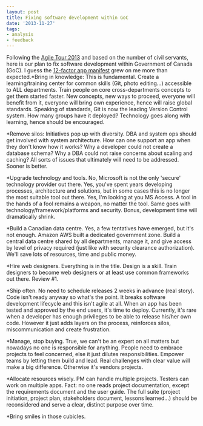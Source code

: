 ```yaml
---
layout: post
title: Fixing software development within GoC
date: '2013-11-27'
tags:
- analysis
- feedback
---
```


Following the
[Agile Tour 2013](http://goagiletour.ca/) and based on the number of civil servants, here is our plan to fix software development within Government of Canada (GoC). I guess the
[12-factor app manifest](http://blog.yafoy.com/2013/10/twelve-factor-app/) grew on me more than expected.*Bring in knowledge: This is fundamental. Create a learning/training center for common skills (Git, photo editing...) accessible to ALL departments. Train people on core cross-departments concepts to get them started faster. New concepts, new ways to proceed, everyone will benefit from it, everyone will bring own experience, hence will raise global standards. Speaking of standards, Git is now the leading Version Control system. How many groups have it deployed? Technology goes along with learning, hence should be encouraged.


*Remove silos: Initiatives pop up with diversity. DBA and system ops should get involved with system architecture. How can one support an app when they don't know how it works? Why a developer could not create a database schema? Why a DBA could not raise concerns about scaling and caching? All sorts of issues that ultimately will need to be addressed. Sooner is better.


*Upgrade technology and tools. No, Microsoft is not the only 'secure' technology provider out there. Yes, you've spent years developing processes, architecture and solutions, but in some cases this is no longer the most suitable tool out there. Yes, I'm looking at you MS Access. A tool in the hands of a fool remains a weapon, no matter the tool. Same goes with technology/framework/platforms and security. Bonus, development time will dramatically shrink.


*Build a Canadian data centre. Yes, a few tentatives have emerged, but it's not enough. Amazon AWS built a dedicated government zone. Build a central data centre shared by all departments, manage it, and give access by level of privacy required (just like with security clearance authorization). We'll save lots of resources, time and public money.


*Hire web designers. Everything is in the title. Design is a skill. Train designers to become web designers or at least use common frameworks out there. Review #1.


*Ship often. No need to schedule releases 2 weeks in advance (real story). Code isn't ready anyway so what's the point. It breaks software development lifecycle and this isn't agile at all. When an app has been tested and approved by the end users, it's time to deploy. Currently, it's rare when a developer has enough privileges to be able to release his/her own code. However it just adds layers on the process, reinforces silos, miscommunication and create frustration.


*Manage, stop buying. True, we can't be an expert on all matters but nowadays no one is responsible for anything. People need to embrace projects to feel concerned, else it just dilutes responsibilities. Empower teams by letting them build and lead. Real challenges with clear value will make a big difference. Otherwise it's vendors projects.


*Allocate resources wisely. PM can handle multiple projects. Testers can work on multiple apps. Fact: no one reads project documentation, except the requirements document and the user guide. The full suite (project initiation, project plan, stakeholders document, lessons learned...) should be reconsidered and serve a clear, distinct purpose over time.


*Bring smiles in those cubicles.
